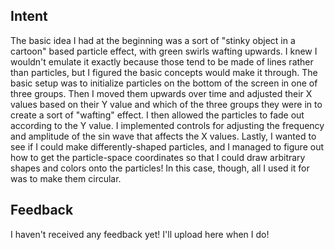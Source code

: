 ## Intent

The basic idea I had at the beginning was a sort of "stinky object in a cartoon" based particle effect, with green swirls wafting upwards. I knew I wouldn't emulate it exactly because those tend to be made of lines rather than particles, but I figured the basic concepts would make it through. The basic setup was to initialize particles on the bottom of the screen in one of three groups. Then I moved them upwards over time and adjusted their X values based on their Y value and which of the three groups they were in to create a sort of "wafting" effect. I then allowed the particles to fade out according to the Y value. I implemented controls for adjusting the frequency and amplitude of the sin wave that affects the X values. Lastly, I wanted to see if I could make differently-shaped particles, and I managed to figure out how to get the particle-space coordinates so that I could draw arbitrary shapes and colors onto the particles! In this case, though, all I used it for was to make them circular.

## Feedback

I haven't received any feedback yet! I'll upload here when I do!